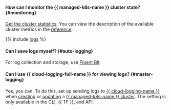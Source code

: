 #### How can I monitor the {{ managed-k8s-name }} cluster state? {#monitoring}

[Get the cluster statistics](../../managed-kubernetes/operations/kubernetes-cluster/kubernetes-cluster-get-stats.md). You can view the description of the available cluster metrics in the [reference](../../managed-kubernetes/metrics.md).

{% include [logs](../logs.md) %}


#### Can I save logs myself? {#auto-logging}

For log collection and storage, use [Fluent Bit](../../managed-kubernetes/tutorials/fluent-bit-logging.md).


#### Can I use {{ cloud-logging-full-name }} for viewing logs? {#master-logging}

Yes, you can. To do this, set up sending logs to [{{ cloud-logging-name }}](../../logging/) when [creating](../../managed-kubernetes/operations/kubernetes-cluster/kubernetes-cluster-create.md) or [updating](../../managed-kubernetes/operations/kubernetes-cluster/kubernetes-cluster-update.md) a [{{ managed-k8s-name }} cluster](../../managed-kubernetes/concepts/index.md#kubernetes-cluster). The setting is only available in the CLI, {{ TF }}, and API.

